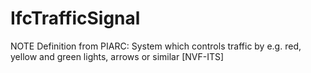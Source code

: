 IfcTrafficSignal
================
NOTE Definition from PIARC: System which controls traffic by e.g. red, yellow
and green lights, arrows or similar [NVF-ITS]  


